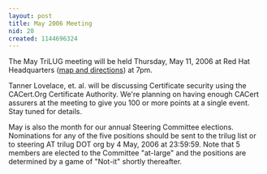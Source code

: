 ```yaml
---
layout: post
title: May 2006 Meeting
nid: 20
created: 1144696324
---
```

The May TriLUG meeting will be held Thursday, May 11, 2006 at Red Hat Headquarters (<a href="http://www.redhat.com/about/contact/ww/americas/raleigh.html">map and directions</a>) at 7pm.

Tanner Lovelace, et. al. will be discussing Certificate security using the CACert.Org Certificate Authority.  We're planning on having enough CACert assurers at the meeting to give you 100 or more points at a single event.  Stay tuned for details.

May is also the month for our annual Steering Committee elections.  Nominations for any of the five positions should be sent to the trilug list or to steering AT trilug DOT org by 4 May, 2006 at 23:59:59.  Note that 5 members are elected to the Committee "at-large" and the positions are determined by a game of "Not-it" shortly thereafter.

<!--break-->
